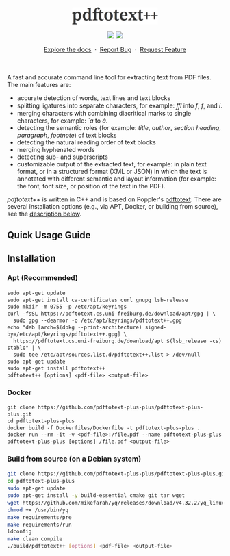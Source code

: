 <br/>
<p align="center">
  <a href="https://github.com/pdftotext-plus-plus/pdftotext-plus-plus">
    <img src="logo-2.png" alt="logo" width="200">
  </a>
</p>

<p align="center">
  <a href="https://github.com/pdftotext-plus-plus/pdftotext-plus-plus/actions/workflows/checkstyle.yml"><img src="https://github.com/pdftotext-plus-plus/pdftotext-plus-plus/actions/workflows/checkstyle.yml/badge.svg"></a>
  <a href="https://github.com/pdftotext-plus-plus/pdftotext-plus-plus/actions/workflows/unit_test.yml"><img src="https://github.com/pdftotext-plus-plus/pdftotext-plus-plus/actions/workflows/unit_test.yml/badge.svg"></a>
</p>

<p align="center">
  <a href="https://pdftotext.cs.uni-freiburg.de">Explore the docs</a>
  &nbsp·&nbsp
  <a href="https://github.com/pdftotext-plus-plus/pdftotext-plus-plus/issues">Report Bug</a>
  &nbsp·&nbsp
  <a href="https://github.com/pdftotext-plus-plus/pdftotext-plus-plus/issues">Request Feature</a>
</p>

<br><br>
A fast and accurate command line tool for extracting text from PDF files. The main features are:
* accurate detection of words, text lines and text blocks
* splitting ligatures into separate characters, for example: *ﬃ* into *f*, *f*, and *i*.
* merging characters with combining diacritical marks to single characters, for example: *`a* to *à*.
* detecting the semantic roles (for example: *title*, *author*, *section heading*, *paragraph*, *footnote*) of text blocks
* detecting the natural reading order of text blocks
* merging hyphenated words
* detecting sub- and superscripts
* customizable output of the extracted text, for example: in plain text format, or in a structured format (XML or JSON) in which the text is annotated with different semantic and layout information (for example: the font, font size, or position of the text in the PDF).

*pdftotext++* is written in C++ and is based on Poppler's <a href="https://github.com/pdftotext-plus-plus/pdftotext-plus-plus">pdftotext</a>.
There are several installation options (e.g., via APT, Docker, or building from source), see the [description below](#installation).

<!-- =========================================================================================== -->

## Quick Usage Guide

## Installation

### Apt (Recommended)
  ```
  sudo apt-get update
  sudo apt-get install ca-certificates curl gnupg lsb-release
  sudo mkdir -m 0755 -p /etc/apt/keyrings
  curl -fsSL https://pdftotext.cs.uni-freiburg.de/download/apt/gpg | \
    sudo gpg --dearmor -o /etc/apt/keyrings/pdftotext++.gpg
  echo "deb [arch=$(dpkg --print-architecture) signed-by=/etc/apt/keyrings/pdftotext++.gpg] \
    https://pdftotext.cs.uni-freiburg.de/download/apt $(lsb_release -cs) stable" | \
    sudo tee /etc/apt/sources.list.d/pdftotext++.list > /dev/null
  sudo apt-get update
  sudo apt-get install pdftotext++
  pdftotext++ [options] <pdf-file> <output-file>
  ```

### Docker
  ```
  git clone https://github.com/pdftotext-plus-plus/pdftotext-plus-plus.git
  cd pdftotext-plus-plus
  docker build -f Dockerfiles/Dockerfile -t pdftotext-plus-plus .
  docker run --rm -it -v <pdf-file>:/file.pdf --name pdftotext-plus-plus pdftotext-plus-plus [options] /file.pdf <output-file>
  ```

### Build from source (on a Debian system)

  ```bash
  git clone https://github.com/pdftotext-plus-plus/pdftotext-plus-plus.git
  cd pdftotext-plus-plus
  sudo apt-get update
  sudo apt-get install -y build-essential cmake git tar wget
  wget https://github.com/mikefarah/yq/releases/download/v4.32.2/yq_linux_amd64 -O /usr/bin/yq
  chmod +x /usr/bin/yq
  make requirements/pre
  make requirements/run
  ldconfig
  make clean compile
  ./build/pdftotext++ [options] <pdf-file> <output-file>
  ```
